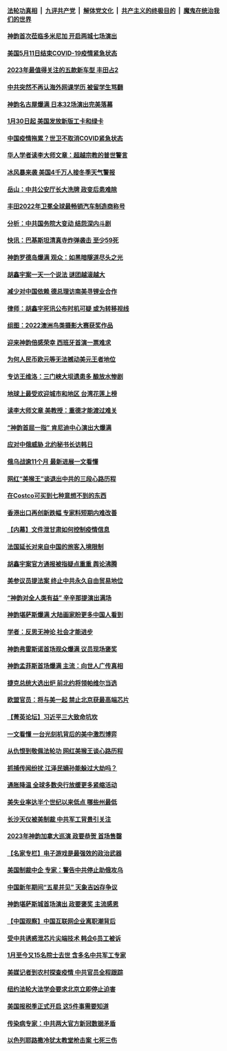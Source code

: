 ####  [法轮功真相](../../../../basic/blob/master/README.md?t=01311612) &nbsp;|&nbsp; [九评共产党](../../../../9ping.md/blob/master/README.md?t=01311612) &nbsp;|&nbsp; [解体党文化](../../../../jtdwh.md/blob/master/README.md?t=01311612)  &nbsp;|&nbsp; [共产主义的终极目的](../../../../gczydzjmd.md/blob/master/README.md?t=01311612) &nbsp;|&nbsp; [魔鬼在统治我们的世界](../../../../mgztzwmdsj.md/blob/master/README.md?t=01311612) 

#### [神韵首次莅临多米尼加 开启两城七场演出](../pages/nf4514/n13919116.md?t=01311612) 

#### [美国5月11日结束COVID-19疫情紧急状态](../pages/nf4514/n13919139.md?t=01311612) 

#### [2023年最值得关注的五款新车型 丰田占2](../pages/nf4514/n13912685.md?t=01311612) 

#### [中共突然不再认海外网课学历 被留学生骂翻](../pages/nf4514/n13918983.md?t=01311612) 

#### [神韵名古屋爆满 日本32场演出完美落幕](../pages/nf4514/n13918874.md?t=01311612) 

#### [1月30日起 美国发放新版工卡和绿卡](../pages/nf4514/n13918904.md?t=01311612) 

#### [中国疫情拖累？世卫不取消COVID紧急状态](../pages/nf4514/n13918852.md?t=01311612) 

#### [华人学者读李大师文章：超越宗教的普世警言](../pages/nf4514/n13918422.md?t=01311612) 

#### [冰风暴来袭 美国4千万人接冬季天气警报](../pages/nf4514/n13918846.md?t=01311612) 

#### [岳山：中共公安厅长大洗牌 政变后患难除](../pages/nf4514/n13918577.md?t=01311612) 

#### [丰田2022年卫冕全球最畅销汽车制造商称号](../pages/nf4514/n13918724.md?t=01311612) 

#### [分析：中共国务院大变动 结怨深内斗剧](../pages/nf4514/n13918334.md?t=01311612) 

#### [快讯：巴基斯坦清真寺炸弹袭击 至少59死](../pages/nf4514/n13918642.md?t=01311612) 

#### [神韵罗德岛爆满 观众：如黑暗隧道尽头之光](../pages/nf4514/n13918498.md?t=01311612) 

#### [胡鑫宇案一天一个说法 谜团越滚越大](../pages/nf4514/n13918373.md?t=01311612) 

#### [减少对中国依赖 德总理访南美寻锂业合作](../pages/nf4514/n13918526.md?t=01311612) 

#### [律师：胡鑫宇死讯公布时机可疑 或为转移视线](../pages/nf4514/n13918567.md?t=01311612) 

#### [组图：2022澳洲鸟类摄影大赛获奖作品](../pages/nf4514/n13918440.md?t=01311612) 

#### [迎来神韵倍感荣幸 西班牙首演一票难求](../pages/nf4514/n13918271.md?t=01311612) 

#### [为何人民币欧元等无法撼动美元王者地位](../pages/nf4514/n13917579.md?t=01311612) 

#### [专访王维洛：三门峡大坝遗患多 酿放水惨剧](../pages/nf4514/n13918080.md?t=01311612) 

#### [地球上最受欢迎城市和地区 台湾花莲上榜](../pages/nf4514/n13918031.md?t=01311612) 

#### [读李大师文章 美教授：重德才能渡过难关](../pages/nf4514/n13918070.md?t=01311612) 

#### [“神韵首屈一指” 肯尼迪中心演出大爆满](../pages/nf4514/n13918126.md?t=01311612) 

#### [应对中俄威胁 北约秘书长访韩日](../pages/nf4514/n13917930.md?t=01311612) 

#### [俄乌战逾11个月 最新进展一文看懂](../pages/nf4514/n13917994.md?t=01311612) 

#### [网红“美猴王”谈退出中共的三段心路历程](../pages/nf4514/n13917706.md?t=01311612) 

#### [在Costco可买到七种意想不到的东西](../pages/nf4514/n13914456.md?t=01311612) 

#### [香港出口再创新跌幅 专家料短期内难改善](../pages/nf4514/n13917751.md?t=01311612) 

#### [【内幕】文件泄甘肃如何控制疫情信息](../pages/nf4514/n13917362.md?t=01311612) 

#### [法国延长对来自中国的旅客入境限制](../pages/nf4514/n13917269.md?t=01311612) 

#### [胡鑫宇案官方通报被指疑点重重 舆论沸腾](../pages/nf4514/n13917798.md?t=01311612) 

#### [美参议员提法案 终止中共永久自由贸易地位](../pages/nf4514/n13916826.md?t=01311612) 

#### [“神韵对全人类有益” 辛辛那提演出满场](../pages/nf4514/n13917828.md?t=01311612) 

#### [神韵堪萨斯爆满 大陆画家盼更多中国人看到](../pages/nf4514/n13917763.md?t=01311612) 

#### [学者：反思无神论 社会才能进步](../pages/nf4514/n13917429.md?t=01311612) 

#### [神韵弗雷斯诺首场观众爆满 议员现场褒奖](../pages/nf4514/n13917735.md?t=01311612) 

#### [神韵孟菲斯首场爆满 主流：向世人广传真相](../pages/nf4514/n13917672.md?t=01311612) 

#### [捷克总统大选出炉 前北约将领帕维尔当选](../pages/nf4514/n13917503.md?t=01311612) 

#### [欧盟官员：将与美一起 禁止北京获最高端芯片](../pages/nf4514/n13917511.md?t=01311612) 

#### [【菁英论坛】习近平三大致命坑坎](../pages/nf4514/n13917433.md?t=01311612) 

#### [一文看懂 一台光刻机背后的美中激烈博弈](../pages/nf4514/n13916976.md?t=01311612) 

#### [从仇恨到敬佩法轮功 网红美猴王谈心路历程](../pages/nf4514/n13917396.md?t=01311612) 

#### [抓捕传闻纷扰 江泽民嫡孙能躲过大劫吗？](../pages/nf4514/n13917279.md?t=01311612) 

#### [通胀降温 全球多数央行放缓更多紧缩活动](../pages/nf4514/n13917363.md?t=01311612) 

#### [美失业率达半个世纪以来低点 哪些州最低](../pages/nf4514/n13917343.md?t=01311612) 

#### [长沙天仪被美制裁 中共军工背景引关注](../pages/nf4514/n13917061.md?t=01311612) 

#### [2023年神韵加拿大巡演 政要恭贺 首场售罄](../pages/nf4514/n13916217.md?t=01311612) 

#### [【名家专栏】电子游戏是最强效的政治武器](../pages/nf4514/n13915397.md?t=01311612) 

#### [美国制裁中企 专家：警告中共停止助俄攻乌](../pages/nf4514/n13917128.md?t=01311612) 

#### [中国新年期间“五星并见” 天象吉凶存争议](../pages/nf4514/n13917191.md?t=01311612) 

#### [神韵堪萨斯城首场演出 政要褒奖 主流感恩](../pages/nf4514/n13917194.md?t=01311612) 

#### [【中国观察】中国互联网企业离职潮背后](../pages/nf4514/n13917049.md?t=01311612) 

#### [受中共诱惑泄芯片尖端技术 韩企6员工被诉](../pages/nf4514/n13917101.md?t=01311612) 

#### [1月至今又15名院士去世 含多名中共军工专家](../pages/nf4514/n13917156.md?t=01311612) 

#### [美媒记者到农村探查疫情 中共官员全程跟踪](../pages/nf4514/n13916922.md?t=01311612) 

#### [纽约法轮大法学会要求北京立即停止迫害](../pages/nf4514/n13916932.md?t=01311612) 

#### [美国报税季正式开启 这5件事需要知道](../pages/nf4514/n13916947.md?t=01311612) 

#### [传染病专家：中共两大官方新冠数据矛盾](../pages/nf4514/n13915759.md?t=01311612) 

#### [以色列耶路撒冷犹太教堂枪击案 七死三伤](../pages/nf4514/n13916875.md?t=01311612) 

